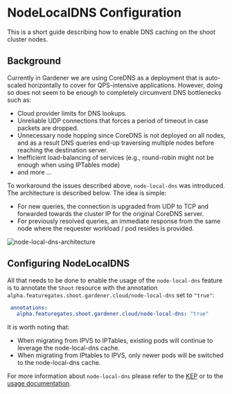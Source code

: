 # NodeLocalDNS Configuration

This is a short guide describing how to enable DNS caching on the shoot cluster nodes.

## Background

Currently in Gardener we are using CoreDNS as a deployment that is auto-scaled horizontally to cover for QPS-intensive applications. However, doing so does not seem to be enough to completely circumvent DNS bottlenecks such as:

- Cloud provider limits for DNS lookups.
- Unreliable UDP connections that forces a period of timeout in case packets are dropped.
- Unnecessary node hopping since CoreDNS is not deployed on all nodes, and as a result DNS queries end-up traversing multiple nodes before reaching the destination server.
- Inefficient load-balancing of services (e.g., round-robin might not be enough when using IPTables mode)
- and more ...

To workaround the issues described above, `node-local-dns` was introduced. The architecture is described below. The idea is simple:

- For new queries, the connection is upgraded from UDP to TCP and forwarded towards the cluster IP for the original CoreDNS server.
- For previously resolved queries, an immediate response from the same node where the requester workload / pod resides is provided.

![node-local-dns-architecture](node-local-dns.png)

## Configuring NodeLocalDNS

All that needs to be done to enable the usage of the `node-local-dns` feature is to annotate the `Shoot` resource with the annotation `alpha.featuregates.shoot.gardener.cloud/node-local-dns` set to `"true"`:

```yaml
 annotations:
   alpha.featuregates.shoot.gardener.cloud/node-local-dns: "true"
```

It is worth noting that: 

- When migrating from IPVS to IPTables, existing pods will continue to leverage the node-local-dns cache. 
- When migrating from IPtables to IPVS, only newer pods will be switched to the node-local-dns cache. 

For more information about `node-local-dns` please refer to the [KEP](https://github.com/kubernetes/enhancements/blob/master/keps/sig-network/1024-nodelocal-cache-dns/README.md) or to the [usage documentation](https://kubernetes.io/docs/tasks/administer-cluster/nodelocaldns/). 
